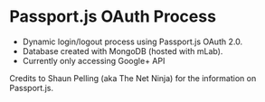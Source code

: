 # Passport.js OAuth Process
- Dynamic login/logout process using Passport.js OAuth 2.0.
- Database created with MongoDB (hosted with mLab).
- Currently only accessing Google+ API

Credits to Shaun Pelling (aka The Net Ninja) for the information on Passport.js.